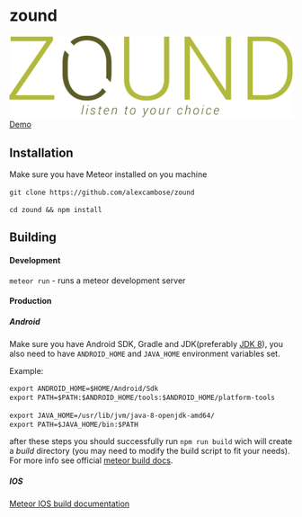 
# zound
![Zound Logo](https://github.com/alexcambose/zound/blob/master/public/logo.png "Zound logo")
[Demo](http://alexcambose.com:2001)

## Installation
Make sure you have Meteor installed on you machine

`git clone https://github.com/alexcambose/zound`

`cd zound && npm install`

## Building
#### Development
`meteor run`  - runs a meteor development server
#### Production
##### Android
Make sure you have Android SDK, Gradle and JDK(preferably [JDK 8](http://www.oracle.com/technetwork/java/javase/downloads/jdk8-downloads-2133151.html)), you also need to have `ANDROID_HOME` and `JAVA_HOME`  environment variables set.

Example:
```
export ANDROID_HOME=$HOME/Android/Sdk
export PATH=$PATH:$ANDROID_HOME/tools:$ANDROID_HOME/platform-tools

export JAVA_HOME=/usr/lib/jvm/java-8-openjdk-amd64/
export PATH=$JAVA_HOME/bin:$PATH
```
after these steps you should successfully run `npm run build` wich will create a *build* directory (you may need to modify the build script to fit your needs). For more info see official [meteor build docs](https://guide.meteor.com/mobile.html#installing-prerequisites-android).
##### IOS
[Meteor IOS build documentation](https://guide.meteor.com/mobile.html#installing-prerequisites-ios)


